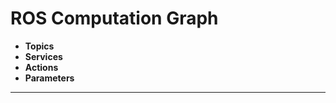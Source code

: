 # ROS Computation Graph
<b><ul>
  <li>Topics</li>
  <li>Services</li>
  <li>Actions</li>
  <li>Parameters</li>
</ul><b>  
<hr>
